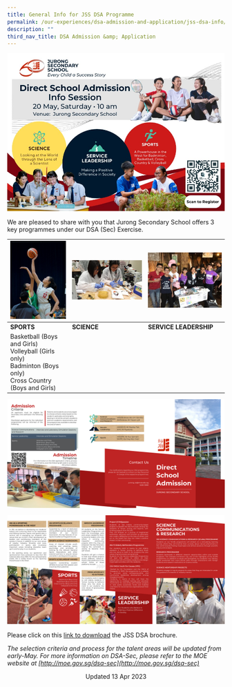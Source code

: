 ```yaml
---
title: General Info for JSS DSA Programme
permalink: /our-experiences/dsa-admission-and-application/jss-dsa-info/
description: ""
third_nav_title: DSA Admission &amp; Application
---
```

![](/images/dsa%20info%20session%202023.jpeg)

We are pleased to share with you that Jurong Secondary School offers 3 key programmes under our DSA (Sec) Exercise.



| <img src="/images/sports.jpg" style="width:500px;"> | <img src="/images/science%20communication%20n%20research.jpg" style="width:800px;"> |<img src="/images/proj%20compassion.jpg" style="width:700px;">  |
| -------- | -------- | -------- |
| **SPORTS**    | **SCIENCE**    | **SERVICE LEADERSHIP**    |
| Basketball (Boys and Girls)<br>Volleyball (Girls only)<br>Badminton (Boys only)<br>Cross Country (Boys and Girls)    |   |   |


![](/images/DSA%20Brochure%202022%20External.png)

![](/images/DSA%20Brochure%202022%20Internal.png)

Please click on this [link to download](/files/dsa%20brochure%202023.pdf) the JSS DSA brochure.

*The selection criteria and process for the talent areas will be updated from early-May.  For more information on DSA-Sec, please refer to the MOE website at [http://moe.gov.sg/dsa-sec](http://moe.gov.sg/dsa-sec)*

<center> Updated 13 Apr 2023 </center>